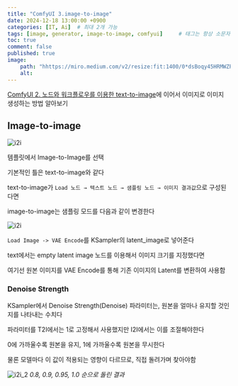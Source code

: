 ```yaml
---
title: "ComfyUI 3.image-to-image"
date: 2024-12-18 13:00:00 +0900
categories: [IT, Ai]  # 최대 2개 가능
tags: [image, generator, image-to-image, comfyui]     # 태그는 항상 소문자로 작성할 것
toc: true
comment: false
published: true
image:
    path: "hhttps://miro.medium.com/v2/resize:fit:1400/0*dsBoqy45HRMWZPt9"
    alt: 
---
```


[ComfyUI 2. 노드와 워크플로우를 이용한 text-to-image](https://jinhg0214.github.io/posts/comfyUI_2/)에 이어서 이미지로 이미지 생성하는 방법 알아보기

## Image-to-image

![i2i](https://github.com/user-attachments/assets/e468888b-fe5c-4967-9367-8c10a8bcab14)

템플릿에서 Image-to-Image를 선택 

기본적인 틀은 text-to-image와 같다

text-to-image가 `Load 노드 → 텍스트 노드 → 샘플링 노드 → 이미지 결과값`으로 구성된다면

image-to-image는 샘플링 모드를 다음과 같이 변경한다

![i2i](https://github.com/user-attachments/assets/7d944854-821c-4086-ac6d-447da519270d)

`Load Image -> VAE Encode`를 KSampler의 latent_image로 넣어준다

text에서는 empty latent image 노드를 이용해서 이미지 크기를 지정했다면

여기선 원본 이미지를 VAE Encode를 통해 기존 이미지의 Latent를 변환하여 사용함

### Denoise Strength

KSampler에서 Denoise Strength(Denoise) 파라미터는, 원본을 얼마나 유지할 것인지를 나타내는 수치다

파라미터를 T2I에서는 1로 고정해서 사용했지만 I2I에서는 이를 조절해야한다

0에 가까울수록 원본을 유지, 1에 가까울수록 원본을 무시한다

물론 모델마다 이 값이 적용되는 영향이 다르므로, 직접 돌려가며 찾아야함

![i2i_2](https://github.com/user-attachments/assets/7f2fc87b-8d17-4dd2-b7cc-2373c04e94ba)
*0.8, 0.9, 0.95, 1.0 순으로 돌린 결과*


